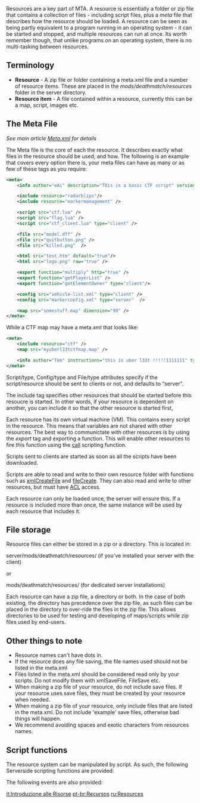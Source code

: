 Resources are a key part of MTA. A resource is essentially a folder or zip file that contains a collection of files - including script files, plus a *meta* file that describes how the resource should be loaded. A resource can be seen as being partly equivalent to a program running in an operating system - it can be started and stopped, and multiple resources can run at once. Its worth remember though, that unlike programs on an operating system, there is no multi-tasking between resources.

Terminology
-----------

-   **Resource** - A zip file or folder containing a meta.xml file and a number of resource items. These are placed in the *mods/deathmatch/resources* folder in the server directory.
-   **Resource item** - A file contained within a resource, currently this can be a map, script, images etc.

The Meta File
-------------

*See main article [Meta.xml](/docs/meta.xml.md "wikilink") for details*

The Meta file is the core of each the resource. It describes exactly what files in the resource should be used, and how. The following is an example that covers every option there is, your meta files can have as many or as few of these tags as you require:

``` xml
<meta>
    <info author="eAi" description="This is a basic CTF script" version="4"/>

    <include resource="radarblips"/>
    <include resource="markermanagement" />

    <script src="ctf.lua" />
    <script src="flag.lua" />
    <script src="ctf_client.lua" type="client" />

    <file src="model.dff" />
    <file src="quitbutton.png" />
    <file src="killed.png"  />

    <html src="test.htm" default="true"/>
    <html src="logo.png" raw="true" />

    <export function="multiply" http="true" />
    <export function="getPlayerList" />
    <export function="getElementOwner" type="client"/>

    <config src="vehicle-list.xml" type="client" />
    <config src="markerconfig.xml" type="server"  />

    <map src="somestuff.map" dimension="99" />
</meta>
```

While a CTF map may have a meta.xml that looks like:

``` xml
<meta>
    <include resource="ctf" />
    <map src="myuberl33tctfmap.map" />

    <info author="Tom" instructions="this is uber l33t !!!!!1111111" type="map" />
</meta>
```

Script/type, Config/type and File/type attributes specify if the script/resource should be sent to clients or not, and defaults to “server”.

The include tag specifies other resources that should be started before this resoucre is started. In other words, if your resource is dependent on another, you can include it so that the other resource is started first,

Each resource has its own virtual machine (VM). This contains every script in the resource. This means that variables are not shared with other resources. The best way to communictate with other resources is by using the *export* tag and exporting a function. This will enable other resources to fire this function using the [call](/docs/call.md "wikilink") scripting function.

Scripts sent to clients are started as soon as all the scripts have been downloaded.

Scripts are able to read and write to their own resource folder with functions such as [xmlCreateFile](/docs/xmlcreatefile.md "wikilink") and [fileCreate](/fileCreate.md "wikilink"). They can also read and write to other resources, but must have [ACL](/Access_Control_List.md "wikilink") access.

Each resource can only be loaded once, the server will ensure this. If a resource is included more than once, the same instance will be used by each resource that includes it.

File storage
------------

Resource files can either be stored in a zip or a directory. This is located in:

server/mods/deathmatch/resources/ (if you've installed your server with the client)

or

mods/deathmatch/resources/ (for dedicated server installations)

Each resource can have a zip file, a directory or both. In the case of both existing, the directory has precedence over the zip file, as such files can be placed in the directory to over-ride the files in the zip file. This allows directories to be used for testing and developing of maps/scripts while zip files used by end-users.

Other things to note
--------------------

-   Resource names can't have dots in.
-   If the resource does any file saving, the file names used should not be listed in the meta.xml
-   Files listed in the meta.xml should be considered read only by your scripts. Do not modify them with xmlSaveFile, FileSave etc.
-   When making a zip file of your resource, do not include save files. If your resource uses save files, they must be created by your resource when needed.
-   When making a zip file of your resource, only include files that are listed in the meta.xml. Do not include 'example' save files, otherwise bad things will happen.
-   We recommend avoiding spaces and exotic characters from resources names.

Script functions
----------------

The resource system can be manipulated by script. As such, the following Serverside scripting functions are provided:

The following events are also provided:

[it:Introduzione alle Risorse](/docs/it:introduzione_alle_risorse.md "wikilink") [pt-br:Recursos](/pt-br:Recursos.md "wikilink") [ru:Resources](/ru:Resources.md "wikilink")
